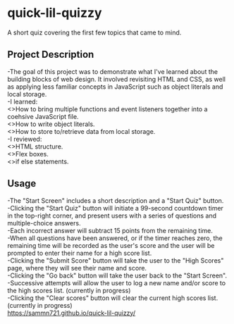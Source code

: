 # quick-lil-quizzy
A short quiz covering the first few topics that came to mind.

## Project Description
-The goal of this project was to demonstrate what I've learned about the building blocks of web design. It involved revisiting HTML and CSS, as well as applying less familiar concepts in JavaScript such as object literals and local storage.<br>
-I learned:<br>
<>How to bring multiple functions and event listeners together into a coehsive JavaScript file.<br>
<>How to write object literals.<br>
<>How to store to/retrieve data from local storage.<br>
-I reviewed:<br>
<>HTML structure.<br>
<>Flex boxes.<br>
<>if else statements.<br>

## Usage
-The "Start Screen" includes a short description and a "Start Quiz" button.<br>
-Clicking the "Start Quiz" button will initiate a 99-second countdown timer in the top-right corner, and present users with a series of questions and multiple-choice answers.<br>
-Each incorrect answer will subtract 15 points from the remaining time.<br>
-When all questions have been answered, or if the timer reaches zero, the remaining time will be recorded as the user's score and the user will be prompted to enter their name for a high score list.<br>
-Clicking the "Submit Score" button will take the user to the "High Scores" page, where they will see their name and score.<br>
-Clicking the "Go back" button will take the user back to the "Start Screen".<br>
-Successive attempts will allow the user to log a new name and/or score to the high scores list. (currently in progress)<br>
-Clicking the "Clear scores" button will clear the current high scores list. (currently in progress)<br>
https://sammn721.github.io/quick-lil-quizzy/<br>
